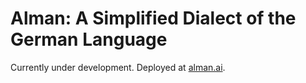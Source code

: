 # Alman: A Simplified Dialect of the German Language

Currently under development. Deployed at [alman.ai](https://alman.ai).
